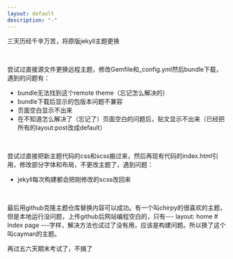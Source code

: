 ```yaml
---
layout: default
description: "-"
---
```


三天历经千辛万苦，将原版jekyll主题更换

<br/>

尝试过直接源文件更换远程主题，修改Gemfile和_config.yml然后bundle下载，遇到的问题有：

* bundle无法找到这个remote theme（忘记怎么解决的）
* bundle下载后显示的包版本问题不兼容
* 页面空白显示不出来
* 在不知道怎么解决了（忘记了）页面空白的问题后，贴文显示不出来（已经把所有的layout:post改成default）

<br/>

尝试过直接把新主题代码的css和scss搬过来，然后再现有代码的index.html引用，修改部分字体和布局，不更改主题了，遇到问题：

* jekyll每次构建都会把刚修改的scss改回来

<br/>

最后用github克隆主题仓库替换内容可以成功。有一个叫chirpy的很喜欢的主题，但是本地运行没问题，上传github后网站编程空白的，只有--- layout: home # Index page ---字样，解决方法也试过了没有用，应该是构建问题。所以换了这个叫cayman的主题。

再过五六天期末考试了，不搞了